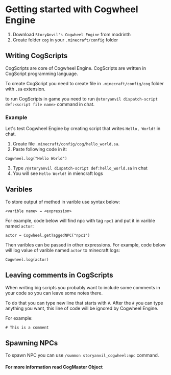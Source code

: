 # Getting started with Cogwheel Engine
1. Download `StoryAnvil's Cogwheel Engine` from modrinth
2. Create folder `cog` in your `.minecraft/config` folder

## Writing CogScripts
CogScripts are core of Cogwheel Engine. CogScripts are written in CogScript programming language.

To create CogScript you need to create file in `.minecraft/config/cog` folder with `.sa` extension.

to run CogScripts in game you need to run `@storyanvil dispatch-script def:<script file name>` command in chat.

### Example
Let's test Cogwheel Engine by creating script that writes `Hello, World!` in chat.

1. Create file `.minecraft/config/cog/hello_world.sa`.
2. Paste following code in it:
```
Cogwheel.log("Hello World")
```
3. Type `/@storyanvil dispatch-script def:hello_world.sa` in chat
4. You will see `Hello World!` in miencraft logs

## Varibles
To store output of method in varible use syntax below:
```
<varible name> = <expression>
```

For example, code below will find npc with tag `npc1` and put it in varible named `actor`:
```
actor = Cogwheel.getTaggedNPC("npc1")
```

Then varibles can be passed in other expressions.
For example, code below will log value of varible named `actor` to minecraft logs:
```
Cogwheel.log(actor)
```

## Leaving comments in CogScripts
When writing big scripts you probably want to include some comments in your code so you can leave some notes there.

To do that you can type new line that starts with `#`. After the `#` you can type anything you want, this line of code will be ignored by Cogwheel Engine.

For example:
```
# This is a comment
```

## Spawning NPCs
To spawn NPC you can use `/summon storyanvil_cogwheel:npc` command.

#### For more information read <a onclick="$story.to('/wiki/wiki.html?p=wiki/projects/cogwheel/specs/cogmaster.sa.json')">CogMaster Object</a>